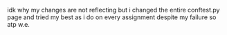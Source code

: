 idk why my changes are not reflecting but i changed the entire conftest.py page and tried my best as i do on every assignment despite my failure so atp w.e.
